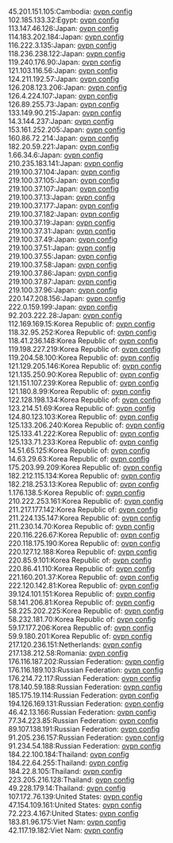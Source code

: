 45.201.151.105:Cambodia: [ovpn config](vpn/45_201_151_105.ovpn)  
102.185.133.32:Egypt: [ovpn config](vpn/102_185_133_32.ovpn)  
113.147.46.126:Japan: [ovpn config](vpn/113_147_46_126.ovpn)  
114.183.202.184:Japan: [ovpn config](vpn/114_183_202_184.ovpn)  
116.222.3.135:Japan: [ovpn config](vpn/116_222_3_135.ovpn)  
118.236.238.122:Japan: [ovpn config](vpn/118_236_238_122.ovpn)  
119.240.176.90:Japan: [ovpn config](vpn/119_240_176_90.ovpn)  
121.103.116.56:Japan: [ovpn config](vpn/121_103_116_56.ovpn)  
124.211.192.57:Japan: [ovpn config](vpn/124_211_192_57.ovpn)  
126.208.123.206:Japan: [ovpn config](vpn/126_208_123_206.ovpn)  
126.4.224.107:Japan: [ovpn config](vpn/126_4_224_107.ovpn)  
126.89.255.73:Japan: [ovpn config](vpn/126_89_255_73.ovpn)  
133.149.90.215:Japan: [ovpn config](vpn/133_149_90_215.ovpn)  
14.3.144.237:Japan: [ovpn config](vpn/14_3_144_237.ovpn)  
153.161.252.205:Japan: [ovpn config](vpn/153_161_252_205.ovpn)  
160.86.72.214:Japan: [ovpn config](vpn/160_86_72_214.ovpn)  
182.20.59.221:Japan: [ovpn config](vpn/182_20_59_221.ovpn)  
1.66.34.6:Japan: [ovpn config](vpn/1_66_34_6.ovpn)  
210.235.183.141:Japan: [ovpn config](vpn/210_235_183_141.ovpn)  
219.100.37.104:Japan: [ovpn config](vpn/219_100_37_104.ovpn)  
219.100.37.105:Japan: [ovpn config](vpn/219_100_37_105.ovpn)  
219.100.37.107:Japan: [ovpn config](vpn/219_100_37_107.ovpn)  
219.100.37.13:Japan: [ovpn config](vpn/219_100_37_13.ovpn)  
219.100.37.177:Japan: [ovpn config](vpn/219_100_37_177.ovpn)  
219.100.37.182:Japan: [ovpn config](vpn/219_100_37_182.ovpn)  
219.100.37.19:Japan: [ovpn config](vpn/219_100_37_19.ovpn)  
219.100.37.31:Japan: [ovpn config](vpn/219_100_37_31.ovpn)  
219.100.37.49:Japan: [ovpn config](vpn/219_100_37_49.ovpn)  
219.100.37.51:Japan: [ovpn config](vpn/219_100_37_51.ovpn)  
219.100.37.55:Japan: [ovpn config](vpn/219_100_37_55.ovpn)  
219.100.37.58:Japan: [ovpn config](vpn/219_100_37_58.ovpn)  
219.100.37.86:Japan: [ovpn config](vpn/219_100_37_86.ovpn)  
219.100.37.87:Japan: [ovpn config](vpn/219_100_37_87.ovpn)  
219.100.37.96:Japan: [ovpn config](vpn/219_100_37_96.ovpn)  
220.147.208.156:Japan: [ovpn config](vpn/220_147_208_156.ovpn)  
222.0.159.199:Japan: [ovpn config](vpn/222_0_159_199.ovpn)  
92.203.222.28:Japan: [ovpn config](vpn/92_203_222_28.ovpn)  
112.169.169.15:Korea Republic of: [ovpn config](vpn/112_169_169_15.ovpn)  
118.32.95.252:Korea Republic of: [ovpn config](vpn/118_32_95_252.ovpn)  
118.41.236.148:Korea Republic of: [ovpn config](vpn/118_41_236_148.ovpn)  
119.198.227.219:Korea Republic of: [ovpn config](vpn/119_198_227_219.ovpn)  
119.204.58.100:Korea Republic of: [ovpn config](vpn/119_204_58_100.ovpn)  
121.129.205.146:Korea Republic of: [ovpn config](vpn/121_129_205_146.ovpn)  
121.135.250.90:Korea Republic of: [ovpn config](vpn/121_135_250_90.ovpn)  
121.151.107.239:Korea Republic of: [ovpn config](vpn/121_151_107_239.ovpn)  
121.180.8.99:Korea Republic of: [ovpn config](vpn/121_180_8_99.ovpn)  
122.128.198.134:Korea Republic of: [ovpn config](vpn/122_128_198_134.ovpn)  
123.214.51.69:Korea Republic of: [ovpn config](vpn/123_214_51_69.ovpn)  
124.80.123.103:Korea Republic of: [ovpn config](vpn/124_80_123_103.ovpn)  
125.133.206.240:Korea Republic of: [ovpn config](vpn/125_133_206_240.ovpn)  
125.133.41.222:Korea Republic of: [ovpn config](vpn/125_133_41_222.ovpn)  
125.133.71.233:Korea Republic of: [ovpn config](vpn/125_133_71_233.ovpn)  
14.51.65.125:Korea Republic of: [ovpn config](vpn/14_51_65_125.ovpn)  
14.63.29.63:Korea Republic of: [ovpn config](vpn/14_63_29_63.ovpn)  
175.203.99.209:Korea Republic of: [ovpn config](vpn/175_203_99_209.ovpn)  
182.212.115.134:Korea Republic of: [ovpn config](vpn/182_212_115_134.ovpn)  
182.218.253.13:Korea Republic of: [ovpn config](vpn/182_218_253_13.ovpn)  
1.176.138.5:Korea Republic of: [ovpn config](vpn/1_176_138_5.ovpn)  
210.222.253.161:Korea Republic of: [ovpn config](vpn/210_222_253_161.ovpn)  
211.217.177.142:Korea Republic of: [ovpn config](vpn/211_217_177_142.ovpn)  
211.224.135.147:Korea Republic of: [ovpn config](vpn/211_224_135_147.ovpn)  
211.230.14.70:Korea Republic of: [ovpn config](vpn/211_230_14_70.ovpn)  
220.116.226.67:Korea Republic of: [ovpn config](vpn/220_116_226_67.ovpn)  
220.118.175.190:Korea Republic of: [ovpn config](vpn/220_118_175_190.ovpn)  
220.127.12.188:Korea Republic of: [ovpn config](vpn/220_127_12_188.ovpn)  
220.85.9.101:Korea Republic of: [ovpn config](vpn/220_85_9_101.ovpn)  
220.86.41.110:Korea Republic of: [ovpn config](vpn/220_86_41_110.ovpn)  
221.160.201.37:Korea Republic of: [ovpn config](vpn/221_160_201_37.ovpn)  
222.120.142.81:Korea Republic of: [ovpn config](vpn/222_120_142_81.ovpn)  
39.124.101.151:Korea Republic of: [ovpn config](vpn/39_124_101_151.ovpn)  
58.141.206.81:Korea Republic of: [ovpn config](vpn/58_141_206_81.ovpn)  
58.225.202.225:Korea Republic of: [ovpn config](vpn/58_225_202_225.ovpn)  
58.232.181.70:Korea Republic of: [ovpn config](vpn/58_232_181_70.ovpn)  
59.17.177.206:Korea Republic of: [ovpn config](vpn/59_17_177_206.ovpn)  
59.9.180.201:Korea Republic of: [ovpn config](vpn/59_9_180_201.ovpn)  
217.120.236.151:Netherlands: [ovpn config](vpn/217_120_236_151.ovpn)  
217.138.212.58:Romania: [ovpn config](vpn/217_138_212_58.ovpn)  
176.116.187.202:Russian Federation: [ovpn config](vpn/176_116_187_202.ovpn)  
176.116.189.103:Russian Federation: [ovpn config](vpn/176_116_189_103.ovpn)  
176.214.72.117:Russian Federation: [ovpn config](vpn/176_214_72_117.ovpn)  
178.140.59.188:Russian Federation: [ovpn config](vpn/178_140_59_188.ovpn)  
185.175.19.114:Russian Federation: [ovpn config](vpn/185_175_19_114.ovpn)  
194.126.169.131:Russian Federation: [ovpn config](vpn/194_126_169_131.ovpn)  
46.42.13.166:Russian Federation: [ovpn config](vpn/46_42_13_166.ovpn)  
77.34.223.85:Russian Federation: [ovpn config](vpn/77_34_223_85.ovpn)  
89.107.138.191:Russian Federation: [ovpn config](vpn/89_107_138_191.ovpn)  
91.205.236.157:Russian Federation: [ovpn config](vpn/91_205_236_157.ovpn)  
91.234.54.188:Russian Federation: [ovpn config](vpn/91_234_54_188.ovpn)  
184.22.100.184:Thailand: [ovpn config](vpn/184_22_100_184.ovpn)  
184.22.64.255:Thailand: [ovpn config](vpn/184_22_64_255.ovpn)  
184.22.8.105:Thailand: [ovpn config](vpn/184_22_8_105.ovpn)  
223.205.216.128:Thailand: [ovpn config](vpn/223_205_216_128.ovpn)  
49.228.179.14:Thailand: [ovpn config](vpn/49_228_179_14.ovpn)  
107.172.76.139:United States: [ovpn config](vpn/107_172_76_139.ovpn)  
47.154.109.161:United States: [ovpn config](vpn/47_154_109_161.ovpn)  
72.223.4.167:United States: [ovpn config](vpn/72_223_4_167.ovpn)  
183.81.96.175:Viet Nam: [ovpn config](vpn/183_81_96_175.ovpn)  
42.117.19.182:Viet Nam: [ovpn config](vpn/42_117_19_182.ovpn)  
